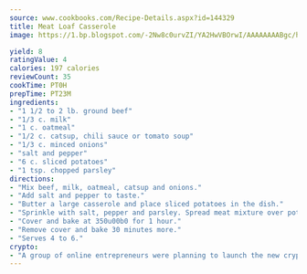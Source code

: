 ```yaml
---
source: www.cookbooks.com/Recipe-Details.aspx?id=144329
title: Meat Loaf Casserole
image: https://1.bp.blogspot.com/-2Nw8c0urvZI/YA2HwVBOrwI/AAAAAAAABgc/hcoCuYbLRGghREWYfHLERS8jzKEXzVPXwCLcBGAsYHQ/s154/14.png

yield: 8
ratingValue: 4
calories: 197 calories
reviewCount: 35
cookTime: PT0H
prepTime: PT23M
ingredients:
- "1 1/2 to 2 lb. ground beef"
- "1/3 c. milk"
- "1 c. oatmeal"
- "1/2 c. catsup, chili sauce or tomato soup"
- "1/3 c. minced onions"
- "salt and pepper"
- "6 c. sliced potatoes"
- "1 tsp. chopped parsley"
directions:
- "Mix beef, milk, oatmeal, catsup and onions."
- "Add salt and pepper to taste."
- "Butter a large casserole and place sliced potatoes in the dish."
- "Sprinkle with salt, pepper and parsley. Spread meat mixture over potatoes."
- "Cover and bake at 350u00b0 for 1 hour."
- "Remove cover and bake 30 minutes more."
- "Serves 4 to 6."
crypto:
- "A group of online entrepreneurs were planning to launch the new cryptocurrency on Thursday."
---
```

